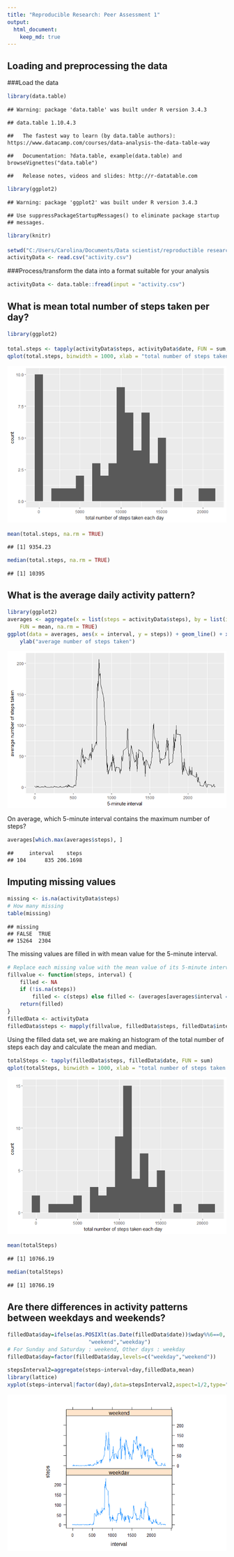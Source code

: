 ```yaml
---
title: "Reproducible Research: Peer Assessment 1"
output: 
  html_document:
    keep_md: true
---
```



## Loading and preprocessing the data

###Load the data


```r
library(data.table)
```

```
## Warning: package 'data.table' was built under R version 3.4.3
```

```
## data.table 1.10.4.3
```

```
##   The fastest way to learn (by data.table authors): https://www.datacamp.com/courses/data-analysis-the-data-table-way
```

```
##   Documentation: ?data.table, example(data.table) and browseVignettes("data.table")
```

```
##   Release notes, videos and slides: http://r-datatable.com
```

```r
library(ggplot2)
```

```
## Warning: package 'ggplot2' was built under R version 3.4.3
```

```
## Use suppressPackageStartupMessages() to eliminate package startup
## messages.
```

```r
library(knitr)

setwd("C:/Users/Carolina/Documents/Data scientist/reproductible research/RepData_PeerAssessment1-master/RepData_PeerAssessment1-master/")
activityData <- read.csv("activity.csv")
```


###Process/transform the data into a format suitable for your analysis


```r
activityData <- data.table::fread(input = "activity.csv")
```


## What is mean total number of steps taken per day?




```r
library(ggplot2)

total.steps <- tapply(activityData$steps, activityData$date, FUN = sum, na.rm = TRUE)
qplot(total.steps, binwidth = 1000, xlab = "total number of steps taken each day")
```

![](PA1_template_files/figure-html/unnamed-chunk-3-1.png)<!-- -->


```r
mean(total.steps, na.rm = TRUE)
```

```
## [1] 9354.23
```


```r
median(total.steps, na.rm = TRUE)
```

```
## [1] 10395
```



## What is the average daily activity pattern?




```r
library(ggplot2)
averages <- aggregate(x = list(steps = activityData$steps), by = list(interval = activityData$interval), 
    FUN = mean, na.rm = TRUE)
ggplot(data = averages, aes(x = interval, y = steps)) + geom_line() + xlab("5-minute interval") + 
    ylab("average number of steps taken")
```

![](PA1_template_files/figure-html/unnamed-chunk-6-1.png)<!-- -->

On average, which 5-minute interval contains the maximum number of steps?


```r
averages[which.max(averages$steps), ]
```

```
##     interval    steps
## 104      835 206.1698
```


## Imputing missing values



```r
missing <- is.na(activityData$steps)
# How many missing
table(missing)
```

```
## missing
## FALSE  TRUE 
## 15264  2304
```

The missing values are filled in with mean value for the 5-minute interval.



```r
# Replace each missing value with the mean value of its 5-minute interval
fillvalue <- function(steps, interval) {
    filled <- NA
    if (!is.na(steps)) 
        filled <- c(steps) else filled <- (averages[averages$interval == interval, "steps"])
    return(filled)
}
filledData <- activityData
filledData$steps <- mapply(fillvalue, filledData$steps, filledData$interval)
```

Using the filled data set, we are making an histogram of the total number of steps  each day and calculate the mean and median.



```r
totalSteps <- tapply(filledData$steps, filledData$date, FUN = sum)
qplot(totalSteps, binwidth = 1000, xlab = "total number of steps taken each day")
```

![](PA1_template_files/figure-html/unnamed-chunk-10-1.png)<!-- -->


```r
mean(totalSteps)
```

```
## [1] 10766.19
```


```r
median(totalSteps)
```

```
## [1] 10766.19
```



## Are there differences in activity patterns between weekdays and weekends?



```r
filledData$day=ifelse(as.POSIXlt(as.Date(filledData$date))$wday%%6==0,
                          "weekend","weekday")
# For Sunday and Saturday : weekend, Other days : weekday 
filledData$day=factor(filledData$day,levels=c("weekday","weekend"))
```



```r
stepsInterval2=aggregate(steps~interval+day,filledData,mean)
library(lattice)
xyplot(steps~interval|factor(day),data=stepsInterval2,aspect=1/2,type="l")
```

![](PA1_template_files/figure-html/unnamed-chunk-14-1.png)<!-- -->
